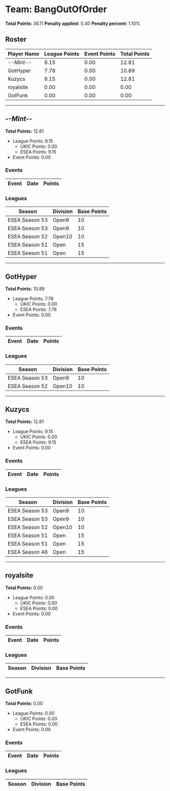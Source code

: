 # Team: BangOutOfOrder

**Total Points:** 36.11
**Penalty applied:** 0.40
**Penalty percent:** 1.10%

## Roster
| Player Name | League Points | Event Points | Total Points |
|-------------|--------------|--------------|-------------|
| -_-Mint-_- | 9.15 | 0.00 | 12.81 |
| GotHyper | 7.78 | 0.00 | 10.89 |
| Kuzycs | 9.15 | 0.00 | 12.81 |
| royalsite | 0.00 | 0.00 | 0.00 |
| GotFunk | 0.00 | 0.00 | 0.00 |

---

## -_-Mint-_-

**Total Points:** 12.81

- League Points: 9.15
  - UKIC Points: 0.00
  - ESEA Points: 9.15
- Event Points: 0.00

### Events
| Event | Date | Points |
|-------|------|--------|
### Leagues
| Season | Division | Base Points |
|--------|----------|-------------|
| ESEA Season 53 | Open9 | 10 |
| ESEA Season 53 | Open9 | 10 |
| ESEA Season 52 | Open10 | 10 |
| ESEA Season 51 | Open | 15 |
| ESEA Season 51 | Open | 15 |
---

## GotHyper

**Total Points:** 10.89

- League Points: 7.78
  - UKIC Points: 0.00
  - ESEA Points: 7.78
- Event Points: 0.00

### Events
| Event | Date | Points |
|-------|------|--------|
### Leagues
| Season | Division | Base Points |
|--------|----------|-------------|
| ESEA Season 53 | Open9 | 10 |
| ESEA Season 52 | Open10 | 10 |
---

## Kuzycs

**Total Points:** 12.81

- League Points: 9.15
  - UKIC Points: 0.00
  - ESEA Points: 9.15
- Event Points: 0.00

### Events
| Event | Date | Points |
|-------|------|--------|
### Leagues
| Season | Division | Base Points |
|--------|----------|-------------|
| ESEA Season 53 | Open9 | 10 |
| ESEA Season 53 | Open9 | 10 |
| ESEA Season 52 | Open10 | 10 |
| ESEA Season 51 | Open | 15 |
| ESEA Season 51 | Open | 15 |
| ESEA Season 46 | Open | 15 |
---

## royalsite

**Total Points:** 0.00

- League Points: 0.00
  - UKIC Points: 0.00
  - ESEA Points: 0.00
- Event Points: 0.00

### Events
| Event | Date | Points |
|-------|------|--------|
### Leagues
| Season | Division | Base Points |
|--------|----------|-------------|
---

## GotFunk

**Total Points:** 0.00

- League Points: 0.00
  - UKIC Points: 0.00
  - ESEA Points: 0.00
- Event Points: 0.00

### Events
| Event | Date | Points |
|-------|------|--------|
### Leagues
| Season | Division | Base Points |
|--------|----------|-------------|